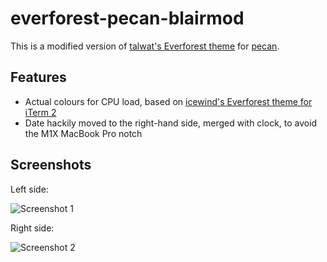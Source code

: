 # everforest-pecan-blairmod

This is a modified version of [talwat's Everforest theme](https://github.com/talwat/dotfiles) for [pecan](https://github.com/zzzeyez/pecan).

## Features

- Actual colours for CPU load, based on [icewind's Everforest theme for iTerm 2](https://github.com/icewind/everforest.iterm2)
- Date hackily moved to the right-hand side, merged with clock, to avoid the M1X MacBook Pro notch

## Screenshots

Left side:

![Screenshot 1](screenshot1)

Right side:

![Screenshot 2](screenshot2)

